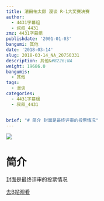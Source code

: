 ```yaml
---
title: 濱田祐太郎 漫谈 R-1大奖赛决赛
author:
  - 4431字幕组
  - 叔叔_4431
zmz: 4431字幕组
publishdate: '2001-01-03'
bangumi: 其他
date: '2018-03-14'
slug: 2018-03-14_NA_20750331
description: 其他&#8226;NA
weight: 19686.0
bangumis:
  - 其他
tags:
  - 漫谈
categories:
  - 4431字幕组
  - 叔叔_4431


brief: "# 简介 封面是最终评审的投票情况"
---
```

![](https://i.imgur.com/FfKLbb1.png)
# 简介  
封面是最终评审的投票情况  

[去B站观看](https://www.bilibili.com/video/av20750331/)
 
